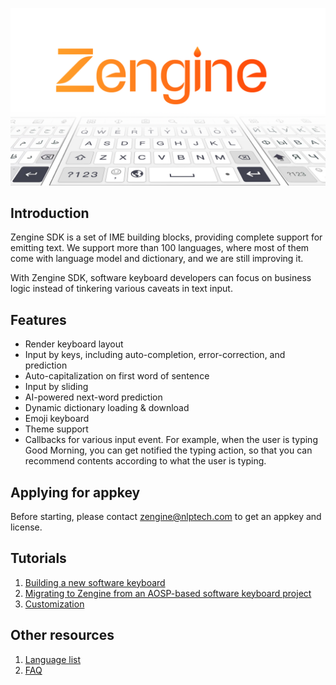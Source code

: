 ![GitHub Logo](./COVER.png)

## Introduction
Zengine SDK is a set of IME building blocks, providing complete support for emitting text. We support more than 100 languages, where most of them come with language model and dictionary, and we are still improving it.

With Zengine SDK, software keyboard developers can focus on business logic instead of tinkering various caveats in text input.


## Features
* Render keyboard layout
* Input by keys, including auto-completion, error-correction, and prediction
* Auto-capitalization on first word of sentence
* Input by sliding
* AI-powered next-word prediction
* Dynamic dictionary loading & download
* Emoji keyboard
* Theme support
* Callbacks for various input event. For example, when the user is typing Good Morning, you can get notified the typing action, so that you can recommend contents according to what the user is typing. 

## Applying for appkey
Before starting, please contact zengine@nlptech.com to get an appkey and license.

## Tutorials
1. [Building a new software keyboard](https://github.com/NlptechProduct/Android-Keyboard/blob/master/Build%20a%20New%20Virtual%20Keyboard%20Project.md)
2. [Migrating to Zengine from an AOSP-based software keyboard project](https://github.com/NlptechProduct/Android-Keyboard/blob/master/Migration%20Guide.md)
3. [Customization](https://github.com/NlptechProduct/Zengine/blob/master/Customized%20Keyboard%20Features.md)

## Other resources
1. [Language list](https://github.com/NlptechProduct/Android-Keyboard/blob/master/Language%20List.md)
2. [FAQ](https://github.com/NlptechProduct/Zengine/blob/master/FAQ.md)
